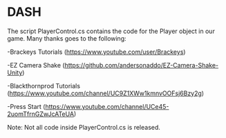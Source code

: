 # DASH
The script PlayerControl.cs contains the code for the Player object in our game. Many thanks goes to the following:

-Brackeys Tutorials (https://www.youtube.com/user/Brackeys)

-EZ Camera Shake (https://github.com/andersonaddo/EZ-Camera-Shake-Unity)

-Blackthornprod Tutorials (https://www.youtube.com/channel/UC9Z1XWw1kmnvOOFsj6Bzy2g)

-Press Start (https://www.youtube.com/channel/UCe45-2uomTfrnGZwJcATeUA)

Note: Not all code inside PlayerControl.cs is released.
